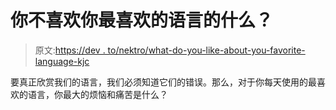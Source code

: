 # 你不喜欢你最喜欢的语言的什么？

> 原文:[https://dev . to/nektro/what-do-you-like-about-you-favorite-language-kjc](https://dev.to/nektro/what-do-you-dislike-about-your-favorite-language-kjc)

要真正欣赏我们的语言，我们必须知道它们的错误。那么，对于你每天使用的最喜欢的语言，你最大的烦恼和痛苦是什么？